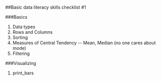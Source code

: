 ##Basic data literacy skills checklist #1

###Basics

1. Data types
2. Rows and Columns
3. Sorting
4. Measures of Central Tendency -- Mean, Median (no one cares about mode)
5. Filtering

###Visualizing

1. print_bars


